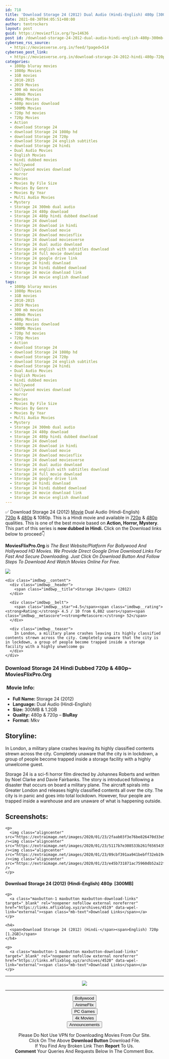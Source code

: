 ```yaml
---
id: 718
title: 'Download Storage 24 (2012) Dual Audio (Hindi-English) 480p [300MB] || 720p [1.2GB]'
date: 2021-08-30T04:05:51+00:00
author: tentrockers
layout: post
guid: https://moviezflix.org/?p=14636
post id: /download-storage-24-2012-dual-audio-hindi-english-480p-300mb-720p-1-2gb/
cyberseo_rss_source:
  - https://moviesverse.org.in/feed/?paged=514
cyberseo_post_link:
  - https://moviesverse.org.in/download-storage-24-2012-hindi-480p-720p/
categories:
  - 1080p bluray movies
  - 1080p Movies
  - 1GB movies
  - 2010-2015
  - 2019 Movies
  - 300 mb movies
  - 300mb Movies
  - 480p Movies
  - 480p movies download
  - 500Mb Movies
  - 720p hd movies
  - 720p Movies
  - Action
  - download Storage 24
  - download Storage 24 1080p hd
  - download Storage 24 720p
  - download Storage 24 english subtitles
  - download Storage 24 hindi
  - Dual Audio Movies
  - English Movies
  - hindi dubbed movies
  - Hollywood
  - hollywood movies download
  - Horror
  - Movies
  - Movies By File Size
  - Movies By Genre
  - Movies By Year
  - Multi Audio Movies
  - Mystery
  - Storage 24 300mb dual audio
  - Storage 24 480p download
  - Storage 24 480p hindi dubbed download
  - Storage 24 download
  - Storage 24 download in hindi
  - Storage 24 download movie
  - Storage 24 download moviesflix
  - Storage 24 download moviesverse
  - Storage 24 dual audio download
  - Storage 24 english with subtitles download
  - Storage 24 full movie download
  - Storage 24 google drive link
  - Storage 24 hindi download
  - Storage 24 hindi dubbed download
  - Storage 24 movie download link
  - Storage 24 movie english download
tags:
  - 1080p bluray movies
  - 1080p Movies
  - 1GB movies
  - 2010-2015
  - 2019 Movies
  - 300 mb movies
  - 300mb Movies
  - 480p Movies
  - 480p movies download
  - 500Mb Movies
  - 720p hd movies
  - 720p Movies
  - Action
  - download Storage 24
  - download Storage 24 1080p hd
  - download Storage 24 720p
  - download Storage 24 english subtitles
  - download Storage 24 hindi
  - Dual Audio Movies
  - English Movies
  - hindi dubbed movies
  - Hollywood
  - hollywood movies download
  - Horror
  - Movies
  - Movies By File Size
  - Movies By Genre
  - Movies By Year
  - Multi Audio Movies
  - Mystery
  - Storage 24 300mb dual audio
  - Storage 24 480p download
  - Storage 24 480p hindi dubbed download
  - Storage 24 download
  - Storage 24 download in hindi
  - Storage 24 download movie
  - Storage 24 download moviesflix
  - Storage 24 download moviesverse
  - Storage 24 dual audio download
  - Storage 24 english with subtitles download
  - Storage 24 full movie download
  - Storage 24 google drive link
  - Storage 24 hindi download
  - Storage 24 hindi dubbed download
  - Storage 24 movie download link
  - Storage 24 movie english download
---
```

<div class="thecontent clearfix">
  <p>
    ✅ Download Storage 24 (2012) <a href="https://moviesverse.org.in/category/movies/" data-wpel-link="internal">Movie</a> Dual Audio (Hindi-English) <a href="https://moviesverse.org.in/720p-movies/" data-wpel-link="internal">720p</a>&nbsp;&&nbsp;<a href="https://moviesverse.org.in/480p-movies/" data-wpel-link="internal">480p</a> & 1080p. This is a Hindi movie and available in <a href="https://moviesverse.org.in/720p-movies/" data-wpel-link="internal">720p</a>&nbsp;&&nbsp;<a href="https://moviesverse.org.in/480p-movies/" data-wpel-link="internal">480p</a> qualities. This is one of the best movie based on <strong>Action, Horror, Mystery</strong>. This part of this series is <strong>now dubbed in <span>Hindi.&nbsp;</span></strong><span>Click on the Download links below to proceed👇</span>
  </p>
  
  <p>
    <strong><span>MoviesFlixPro.Org&nbsp;</span></strong><em>is The Best Website/Platform For Bollywood And Hollywood HD Movies. We Provide Direct Google Drive Download Links For Fast And Secure Downloading. Just Click On Download Button And Follow Steps To&nbsp;Download And Watch Movies Online For Free.</em>
  </p>
  
  <div class="imdbwp imdbwp--movie dark">
    <div class="imdbwp__thumb">
      <a class="imdbwp__link" target="_blank" title="Storage 24" href="https://www.imdb.com/title/tt1986953/" rel="nofollow external noopener noreferrer" data-wpel-link="external"><img class="imdbwp__img" src="https://m.media-amazon.com/images/M/MV5BMTY4MjY3Njk4N15BMl5BanBnXkFtZTcwNDc3NjU3OA@@._V1_SX300.jpg" /></a>
    </div>
    
    <div class="imdbwp__content">
      <div class="imdbwp__header">
        <span class="imdbwp__title">Storage 24</span> (2012)
      </div>
      
      <div class="imdbwp__belt">
        <span class="imdbwp__star">4.5</span><span class="imdbwp__rating"><strong>Rating:</strong> 4.5 / 10 from 6,882 users</span><span class="imdbwp__metascore"><strong>Metascore:</strong> 52</span>
      </div>
      
      <div class="imdbwp__teaser">
        In London, a military plane crashes leaving its highly classified contents strewn across the city. Completely unaware that the city is in lockdown, a group of people become trapped inside a storage facility with a highly unwelcome gu
      </div>
    </div>
  </div>
  
  <h3>
    <span>Download Storage 24 Hindi Dubbed 720p & 480p~ MoviesFlixPro.Org</span>
  </h3>
  
  <h3>
    <span>&nbsp;Movie Info:&nbsp;</span>
  </h3>
  
  <ul>
    <li>
      <strong>Full Name: </strong>Storage 24 (2012)
    </li>
    <li>
      <strong>Language:</strong> Dual Audio (Hindi-English)
    </li>
    <li>
      <strong>Size:</strong> 300MB & 1.2GB
    </li>
    <li>
      <strong>Quality:</strong> 480p & 720p – <span><strong>BluRay</strong></span>
    </li>
    <li>
      <strong>Format:</strong>&nbsp;Mkv
    </li>
  </ul>
  
  <h2>
    <span>Storyline:</span>
  </h2>
  
  <p>
    In London, a military plane crashes leaving its highly classified contents strewn across the city. Completely unaware that the city is in lockdown, a group of people become trapped inside a storage facility with a highly unwelcome guest.
  </p>
  
  <div>
    Storage 24 is a sci-fi horror film directed by Johannes Roberts and written by Noel Clarke and Davie Fairbanks. The story is introduced following a disaster that occurs on board a military plane. The aircraft spirals into Greater London and releases highly classified contents all over the city. The city is in panic and goes into total lockdown. However, four people are trapped inside a warehouse and are unaware of what is happening outside.
  </div>
  
  <div class="summary_text">
    <h2>
      <span>Screenshots:</span>
    </h2>
    
    <p>
      <img class="aligncenter" src="https://extraimage.net/images/2020/01/23/2faab03f3e76be826470d33e5621c873.jpg" /><img class="aligncenter" src="https://extraimage.net/images/2020/01/23/5117b7e308533b261f6565439ca3c368.jpg" /><img class="aligncenter" src="https://extraimage.net/images/2020/01/23/09cbf391aa941bebff32eb19cf98b0b9.jpg" /><img class="aligncenter" src="https://extraimage.net/images/2020/01/23/e45b731871ac75960db52a22f11bdc86.jpg" />
    </p>
  </div>
  
  <div class="inline canwrap">
    <h4>
      <span>Download Storage 24 (2012) (Hindi-English) </span><span>480p&nbsp; [300MB]</span>
    </h4>
    
    <p>
      <a class="maxbutton-1 maxbutton maxbutton-download-links" target="_blank" rel="noopener nofollow external noreferrer" href="https://links.mflixblog.xyz/archives/4519" data-wpel-link="external"><span class="mb-text">Download Links</span></a>
    </p>
    
    <h4>
      <span>Download Storage 24 (2012) (Hindi-</span><span>English) 720p [1.2GB]</span>
    </h4>
    
    <p>
      <a class="maxbutton-1 maxbutton maxbutton-download-links" target="_blank" rel="noopener nofollow external noreferrer" href="https://links.mflixblog.xyz/archives/4520" data-wpel-link="external"><span class="mb-text">Download Links</span></a>
    </p>
  </div>
</div>

<center>
  </p> 
  
  <hr />
  
  <p>
    <a href="http://gdrivepro.xyz/join.php" data-wpel-link="external" target="_blank" rel="nofollow external noopener noreferrer"><img src="https://i.imgur.com/FhMdWdW.png" /></a>
  </p>
  
  <hr />
  
  <p>
    <a href="https://dogemovies.xyz" target="_blank" data-wpel-link="external" rel="nofollow external noopener noreferrer"><button class="button button5">Bollywood</button></a><br /> <a href="https://animeflix.in" target="_blank" data-wpel-link="external" rel="nofollow external noopener noreferrer"><button class="button button5">AnimeFlix</button></a><br /> <a href="https://gamesflix.net/" target="_blank" data-wpel-link="external" rel="nofollow external noopener noreferrer"><button class="button button5">PC Games</button></a><br /> <a href="https://uhdmovies.in" target="_blank" data-wpel-link="external" rel="nofollow external noopener noreferrer"><button class="button button5">4k Movies</button></a><br /> <a href="https://moviesverse.org.in/announcements/" target="_blank" data-wpel-link="internal" rel="noopener"><button class="button button5">Announcements</button></a>
  </p>
  
  <div class="alert alert-danger">
    Please Do Not Use VPN for Downloading Movies From Our Site.
  </div>
  
  <div class="alert alert-success">
    Click On The Above <strong>Download Button</strong> Download File.
  </div>
  
  <div class="alert alert-warning">
    If You Find Any Broken Link Then <strong>Report</strong> To Us.
  </div>
  
  <div class="alert alert-info">
    <strong>Comment</strong> Your Queries And Requests Below In The Comment Box.
  </div>
  
  <p>
    </center>
  </p>